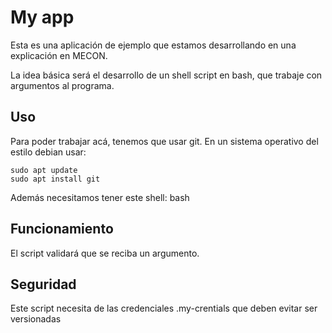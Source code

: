 # My app

Esta es una aplicación de ejemplo que estamos desarrollando en una explicación
en MECON.

La idea básica será el desarrollo de un shell script en bash, que trabaje con
argumentos al programa.

## Uso

Para poder trabajar acá, tenemos que usar git. En un sistema operativo del
estilo debian usar:

```
sudo apt update
sudo apt install git
```

Además necesitamos tener este shell: bash

## Funcionamiento

El script validará que se reciba un argumento.

## Seguridad

Este script necesita de las credenciales .my-crentials que deben evitar ser
versionadas
